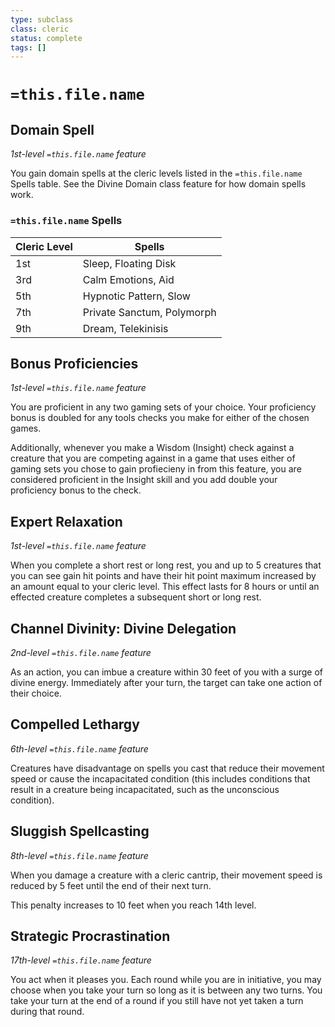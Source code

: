 ```yaml
---
type: subclass 
class: cleric
status: complete
tags: []
---
```

# `=this.file.name`

## Domain Spell
*1st-level `=this.file.name` feature*

You gain domain spells at the cleric levels listed in the `=this.file.name` Spells table. See the Divine Domain class feature for how domain spells work.

### `=this.file.name` Spells

| Cleric Level | Spells |
|---|---|
| 1st | Sleep, Floating Disk |
| 3rd | Calm Emotions, Aid |
| 5th | Hypnotic Pattern, Slow |
| 7th | Private Sanctum, Polymorph |
| 9th | Dream, Telekinisis |

## Bonus Proficiencies
*1st-level `=this.file.name` feature*

You are proficient in any two gaming sets of your choice. Your proficiency bonus is doubled for any tools checks you make for either of the chosen games.

Additionally, whenever you make a Wisdom (Insight) check against a creature that you are competing against in a game that uses either of gaming sets you chose to gain profiecieny in from this feature, you are considered proficient in the Insight skill and you add double your proficiency bonus to the check.

## Expert Relaxation
*1st-level `=this.file.name` feature*

When you complete a short rest or long rest, you and up to 5 creatures that you can see gain hit points and have their hit point maximum increased by an amount equal to your cleric level. This effect lasts for 8 hours or until an effected creature completes a subsequent short or long rest.

## Channel Divinity: Divine Delegation
*2nd-level `=this.file.name` feature*

As an action, you can imbue a creature within 30 feet of you with a surge of divine energy. Immediately after your turn, the target can take one action of their choice. 

## Compelled Lethargy
*6th-level `=this.file.name` feature*

Creatures have disadvantage on spells you cast that reduce their movement speed or cause the incapacitated condition (this includes conditions that result in a creature being incapacitated, such as the unconscious condition).

## Sluggish Spellcasting
*8th-level `=this.file.name` feature*

When you damage a creature with a cleric cantrip, their movement speed is reduced by 5 feet until the end of their next turn. 

This penalty increases to 10 feet when you reach 14th level.

## Strategic Procrastination
*17th-level `=this.file.name` feature*

You act when it pleases you. Each round while you are in initiative, you may choose when you take your turn so long as it is between any two turns. You take your turn at the end of a round if you still have not yet taken a turn during that round.
